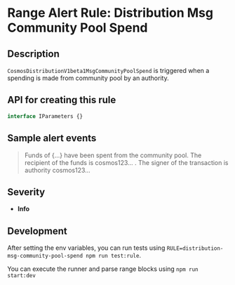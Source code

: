 # Range Alert Rule: Distribution Msg Community Pool Spend

## Description

`CosmosDistributionV1beta1MsgCommunityPoolSpend` is triggered when a spending is made from community pool by an authority.

## API for creating this rule

```typescript
interface IParameters {}
```

## Sample alert events

> Funds of {...} have been spent from the community pool. The recipient of the funds is cosmos123... . The signer of the transaction is authority cosmos123...

## Severity

- **Info**

## Development

After setting the env variables, you can run tests using `RULE=distribution-msg-community-pool-spend npm run test:rule`.

You can execute the runner and parse range blocks using `npm run start:dev`
